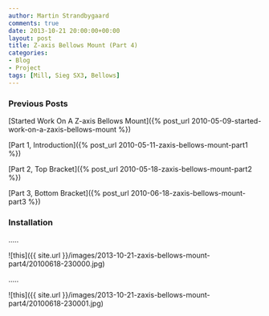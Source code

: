 ```yaml
---
author: Martin Strandbygaard
comments: true
date: 2013-10-21 20:00:00+00:00
layout: post
title: Z-axis Bellows Mount (Part 4)
categories:
- Blog
- Project
tags: [Mill, Sieg SX3, Bellows]
---
```


### Previous Posts

[Started Work On A Z-axis Bellows Mount]({% post_url 2010-05-09-started-work-on-a-zaxis-bellows-mount %})

[Part 1, Introduction]({% post_url 2010-05-11-zaxis-bellows-mount-part1 %})

[Part 2, Top Bracket]({% post_url 2010-05-18-zaxis-bellows-mount-part2 %})

[Part 3, Bottom Bracket]({% post_url 2010-06-18-zaxis-bellows-mount-part3 %})

### Installation

.....

![this]({{ site.url }}/images/2013-10-21-zaxis-bellows-mount-part4/20100618-230000.jpg)

.....

![this]({{ site.url }}/images/2013-10-21-zaxis-bellows-mount-part4/20100618-230001.jpg)
